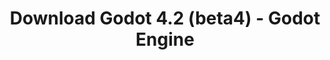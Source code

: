 ---
# Generated by /scripts/js/download_archive_generator !!! do not edit by hand !!!
title: 'Download Godot 4.2 (beta4) - Godot Engine'
type: 'download/archive'
name: '4.2'
flavor: 'beta4'
release_date: '2023-10-31T03:00:00-00:00'
release_notes: '/article/dev-snapshot-godot-4-2-beta-4/'
links:
  android.apk:
    name: 'android.apk'
    title: 'Android'
    caption: 'Universal APK (ARM64 + ARMv7 + x86_64 + x86)'
    tags:
      - 'APK download'
      - 'ARM64/v7'
      - 'x86 (64 & 32 bit)'
    hosts:
      github_builds:
        regular: 'https://github.com/godotengine/godot-builds/releases/download/4.2-beta4/Godot_v4.2-beta4_android_editor.apk'
        mono: '#'
      github:
        regular: 'https://github.com/godotengine/godot/releases/download/4.2-beta4/Godot_v4.2-beta4_android_editor.apk'
        mono: '#'
  linux.64:
    name: 'linux.64'
    title: 'Linux'
    caption: 'Standard (x86_64)'
    tags:
      - '64 bit'
    hosts:
      github_builds:
        regular: 'https://github.com/godotengine/godot-builds/releases/download/4.2-beta4/Godot_v4.2-beta4_linux.x86_64.zip'
        mono: 'https://github.com/godotengine/godot-builds/releases/download/4.2-beta4/Godot_v4.2-beta4_mono_linux_x86_64.zip'
      github:
        regular: 'https://github.com/godotengine/godot/releases/download/4.2-beta4/Godot_v4.2-beta4_linux.x86_64.zip'
        mono: 'https://github.com/godotengine/godot/releases/download/4.2-beta4/Godot_v4.2-beta4_mono_linux_x86_64.zip'
  macos.universal:
    name: 'macos.universal'
    title: 'macOS'
    caption: 'Universal (x86_64 + Apple Silicon)'
    tags:
      - 'Intel/Apple Silicon'
      - '64 bit'
    hosts:
      github_builds:
        regular: 'https://github.com/godotengine/godot-builds/releases/download/4.2-beta4/Godot_v4.2-beta4_macos.universal.zip'
        mono: 'https://github.com/godotengine/godot-builds/releases/download/4.2-beta4/Godot_v4.2-beta4_mono_macos.universal.zip'
      github:
        regular: 'https://github.com/godotengine/godot/releases/download/4.2-beta4/Godot_v4.2-beta4_macos.universal.zip'
        mono: 'https://github.com/godotengine/godot/releases/download/4.2-beta4/Godot_v4.2-beta4_mono_macos.universal.zip'
  windows.64:
    name: 'windows.64'
    title: 'Windows'
    caption: 'Standard (x86_64)'
    tags:
      - '64 bit'
    hosts:
      github_builds:
        regular: 'https://github.com/godotengine/godot-builds/releases/download/4.2-beta4/Godot_v4.2-beta4_win64.exe.zip'
        mono: 'https://github.com/godotengine/godot-builds/releases/download/4.2-beta4/Godot_v4.2-beta4_mono_win64.zip'
      github:
        regular: 'https://github.com/godotengine/godot/releases/download/4.2-beta4/Godot_v4.2-beta4_win64.exe.zip'
        mono: 'https://github.com/godotengine/godot/releases/download/4.2-beta4/Godot_v4.2-beta4_mono_win64.zip'
  web:
    name: 'web'
    title: 'Web editor'
    caption: ''
    tags:
      - 'Self-hosted'
      - 'Cross-platform'
    hosts:
      github_builds:
        regular: 'https://github.com/godotengine/godot-builds/releases/download/4.2-beta4/Godot_v4.2-beta4_web_editor.zip'
        mono: '#'
      github:
        regular: 'https://github.com/godotengine/godot/releases/download/4.2-beta4/Godot_v4.2-beta4_web_editor.zip'
        mono: '#'
  linux.arm64:
    name: 'linux.arm64'
    title: 'Linux'
    caption: 'Standard (ARM64)'
    tags:
      - 'ARM64'
      - '64 bit'
    hosts:
      github_builds:
        regular: 'https://github.com/godotengine/godot-builds/releases/download/4.2-beta4/Godot_v4.2-beta4_linux.arm64.zip'
        mono: 'https://github.com/godotengine/godot-builds/releases/download/4.2-beta4/Godot_v4.2-beta4_mono_linux_arm64.zip'
      github:
        regular: 'https://github.com/godotengine/godot/releases/download/4.2-beta4/Godot_v4.2-beta4_linux.arm64.zip'
        mono: 'https://github.com/godotengine/godot/releases/download/4.2-beta4/Godot_v4.2-beta4_mono_linux_arm64.zip'
  linux.32:
    name: 'linux.32'
    title: 'Linux'
    caption: 'Standard (x86)'
    tags:
      - '32 bit'
    hosts:
      github_builds:
        regular: 'https://github.com/godotengine/godot-builds/releases/download/4.2-beta4/Godot_v4.2-beta4_linux.x86_32.zip'
        mono: 'https://github.com/godotengine/godot-builds/releases/download/4.2-beta4/Godot_v4.2-beta4_mono_linux_x86_32.zip'
      github:
        regular: 'https://github.com/godotengine/godot/releases/download/4.2-beta4/Godot_v4.2-beta4_linux.x86_32.zip'
        mono: 'https://github.com/godotengine/godot/releases/download/4.2-beta4/Godot_v4.2-beta4_mono_linux_x86_32.zip'
  linux.arm32:
    name: 'linux.arm32'
    title: 'Linux'
    caption: 'Standard (ARM32)'
    tags:
      - 'ARM32'
      - '32 bit'
    hosts:
      github_builds:
        regular: 'https://github.com/godotengine/godot-builds/releases/download/4.2-beta4/Godot_v4.2-beta4_linux.arm32.zip'
        mono: 'https://github.com/godotengine/godot-builds/releases/download/4.2-beta4/Godot_v4.2-beta4_mono_linux_arm32.zip'
      github:
        regular: 'https://github.com/godotengine/godot/releases/download/4.2-beta4/Godot_v4.2-beta4_linux.arm32.zip'
        mono: 'https://github.com/godotengine/godot/releases/download/4.2-beta4/Godot_v4.2-beta4_mono_linux_arm32.zip'
  windows.32:
    name: 'windows.32'
    title: 'Windows'
    caption: 'Standard (x86)'
    tags:
      - '32 bit'
    hosts:
      github_builds:
        regular: 'https://github.com/godotengine/godot-builds/releases/download/4.2-beta4/Godot_v4.2-beta4_win32.exe.zip'
        mono: 'https://github.com/godotengine/godot-builds/releases/download/4.2-beta4/Godot_v4.2-beta4_mono_win32.zip'
      github:
        regular: 'https://github.com/godotengine/godot/releases/download/4.2-beta4/Godot_v4.2-beta4_win32.exe.zip'
        mono: 'https://github.com/godotengine/godot/releases/download/4.2-beta4/Godot_v4.2-beta4_mono_win32.zip'
  aar_library:
    name: 'aar_library'
    title: 'AAR library'
    caption: ''
    tags:
      - 'Android plugins'
      - 'Java'
      - 'Kotlin'
    hosts:
      github_builds:
        regular: 'https://github.com/godotengine/godot-builds/releases/download/4.2-beta4/godot-lib.4.2.beta4.template_release.aar'
        mono: '#'
      github:
        regular: 'https://github.com/godotengine/godot/releases/download/4.2-beta4/godot-lib.4.2.beta4.template_release.aar'
        mono: '#'
  templates:
    name: 'templates'
    title: 'Export templates'
    caption: ''
    tags:
      - 'Used to export your games to all supported platforms'
    hosts:
      github_builds:
        regular: 'https://github.com/godotengine/godot-builds/releases/download/4.2-beta4/Godot_v4.2-beta4_export_templates.tpz'
        mono: 'https://github.com/godotengine/godot-builds/releases/download/4.2-beta4/Godot_v4.2-beta4_mono_export_templates.tpz'
      github:
        regular: 'https://github.com/godotengine/godot/releases/download/4.2-beta4/Godot_v4.2-beta4_export_templates.tpz'
        mono: 'https://github.com/godotengine/godot/releases/download/4.2-beta4/Godot_v4.2-beta4_mono_export_templates.tpz'
primaryPlatforms:
  - 'android.apk'
  - 'linux.64'
  - 'macos.universal'
  - 'windows.64'
  - 'web'
  - 'templates'
---